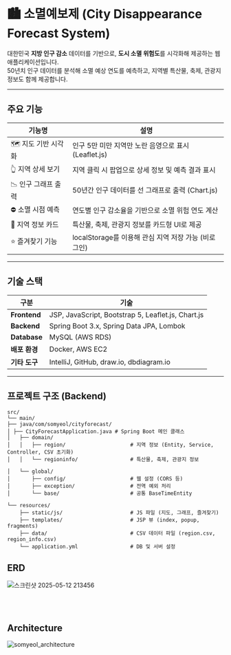 # 🏙️ 소멸예보제 (City Disappearance Forecast System)

대한민국 **지방 인구 감소** 데이터를 기반으로, **도시 소멸 위험도**를 시각화해 제공하는 웹 애플리케이션입니다.  
50년치 인구 데이터를 분석해 소멸 예상 연도를 예측하고, 지역별 특산물, 축제, 관광지 정보도 함께 제공합니다.

---

## 주요 기능

| 기능명             | 설명                                   |
|------------------|--------------------------------------|
| 🗺 지도 기반 시각화     | 인구 5만 미만 지역만 노란 음영으로 표시 (Leaflet.js) |
| 👆 지역 상세 보기      | 지역 클릭 시 팝업으로 상세 정보 및 예측 결과 표시        |
| 📉 인구 그래프 출력    | 50년간 인구 데이터를 선 그래프로 출력 (Chart.js)    |
| ⛔ 소멸 시점 예측      | 연도별 인구 감소율을 기반으로 소멸 위험 연도 계산         |
| 🧳 지역 정보 카드     | 특산물, 축제, 관광지 정보를 카드형 UI로 제공          |
| ⭐ 즐겨찾기 기능       | localStorage를 이용해 관심 지역 저장 가능 (비로그인) |

---

## 기술 스택

| 구분 | 기술 |
|------|------|
| **Frontend** | JSP, JavaScript, Bootstrap 5, Leaflet.js, Chart.js |
| **Backend** | Spring Boot 3.x, Spring Data JPA, Lombok |
| **Database** | MySQL (AWS RDS) |
| **배포 환경** | Docker, AWS EC2 |
| **기타 도구** | IntelliJ, GitHub, draw.io, dbdiagram.io |

---

## 프로젝트 구조 (Backend)

````
src/
└── main/
├── java/com/somyeol/cityforecast/
│ ├── CityForecastApplication.java # Spring Boot 메인 클래스
│   ├── domain/
│   │   ├── region/                     # 지역 정보 (Entity, Service, Controller, CSV 초기화)
│   │   └── regioninfo/                 # 특산물, 축제, 관광지 정보

│   └── global/
│       ├── config/                     # 웹 설정 (CORS 등)
│       ├── exception/                  # 전역 예외 처리
│       └── base/                       # 공통 BaseTimeEntity

└── resources/
    ├── static/js/                      # JS 파일 (지도, 그래프, 즐겨찾기)
    ├── templates/                      # JSP 뷰 (index, popup, fragments)
    ├── data/                           # CSV 데이터 파일 (region.csv, region_info.csv)
    └── application.yml                 # DB 및 서버 설정

````

## ERD

![스크린샷 2025-05-12 213456](https://github.com/user-attachments/assets/4f560dca-7808-4f71-86c7-02eb2e0513d2)



<br>
<br>


## Architecture

![somyeol_architecture](https://github.com/user-attachments/assets/277cadd0-0f57-4f7e-a5c5-1b8455f1c705)



